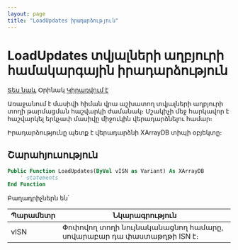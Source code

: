 ```yaml
---
layout: page
title: "LoadUpdates իրադարձություն"
---
```


# LoadUpdates տվյալների աղբյուրի համակարգային իրադարձություն

[Տես նաև](Load.md) Օրինակ [Կիրառվում է](../Functions/Asdata.md)

Առաջանում է մասիվի հիման վրա աշխատող տվյալների աղբյուրի տողի թարմացման հաշվարկի ժամանակ։ 
Մշակիչի մեջ հարկավոր է հաշվարկել երկչափ մասիվը միջուկին վերադարձնելու համար։ 

Իրադարձությունը պետք է վերադարձնի XArrayDB տիպի օբյեկտը։

## Շարահյուսություն

``` vb
Public Function LoadUpdates(ByVal vISN as Variant) As XArrayDB
    ' statements
End Function
```

Բաղադրիչներն են՝

| Պարամետր | Նկարագրություն |
|--|--|
| vISN | Փոփովող տողի նույնականացնող համարը, սովարաբար դա փաստաթղթի ISN է։ |
